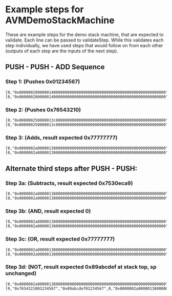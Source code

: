 # Example steps for AVMDemoStackMachine

These are example steps for the demo stack machine, that are expected to validate. Each line can be passed to validateStep. While this validates each step individually, we have used steps that would follow on from each other (outputs of each step are the inputs of the next step).

## PUSH - PUSH - ADD Sequence

### Step 1: (Pushes 0x01234567)

```
[0,"0x0000002000000140000000000000000000000000000000000000000000000000",1,"0x0101234567017654321005000000000000000000000000000000000000000000"],[0,"0x0000002000000140000000000000000000000000000000000000000000000000","0x000000200000013c000000000000000000000000000000000000000000000000",9,0,"0x01234567",0,"0x000000200000013c000000000000000000000000000000000000000000000000","0x000000250000013c000000000000000000000000000000000000000000000000"]
```

### Step 2: (Pushes 0x76543210)

```
[0,"0x000000250000013c000000000000000000000000000000000000000000000000",1,"0x0101234567017654321005000000000000000000000000000000000000000000"],[0,"0x000000250000013c000000000000000000000000000000000000000000000000","0x0000002500000138000000000000000000000000000000000000000000000000",9,"0x01234567","0x7654321001234567",0,"0x0000002500000138000000000000000000000000000000000000000000000000","0x0000002a00000138000000000000000000000000000000000000000000000000"]
```

### Step 3: (Adds, result expected 0x77777777)

```
[0,"0x0000002a00000138000000000000000000000000000000000000000000000000",1,"0x0101234567017654321005000000000000000000000000000000000000000000",9,"0x7654321001234567"],[0,"0x0000002a00000138000000000000000000000000000000000000000000000000","0x0000002a0000013c000000000000000000000000000000000000000000000000",9,"0x7654321001234567","0x7654321077777777",0,"0x0000002a0000013c000000000000000000000000000000000000000000000000","0x0000002b0000013c000000000000000000000000000000000000000000000000"]
```

## Alternate third steps after PUSH - PUSH:

### Step 3a: (Subtracts, result expected 0x7530eca9)

```
[0,"0x0000002a00000138000000000000000000000000000000000000000000000000",1,"0x0101234567017654321006000000000000000000000000000000000000000000",9,"0x7654321001234567"],[0,"0x0000002a00000138000000000000000000000000000000000000000000000000","0x0000002a0000013c000000000000000000000000000000000000000000000000",9,"0x7654321001234567","0x765432107530eca9",0,"0x0000002a0000013c000000000000000000000000000000000000000000000000","0x0000002b0000013c000000000000000000000000000000000000000000000000"]
```

### Step 3b: (AND, result expected 0)

```
[0,"0x0000002a00000138000000000000000000000000000000000000000000000000",1,"0x0101234567017654321007000000000000000000000000000000000000000000",9,"0x7654321001234567"],[0,"0x0000002a00000138000000000000000000000000000000000000000000000000","0x0000002a0000013c000000000000000000000000000000000000000000000000",9,"0x7654321001234567","0x7654321000000000",0,"0x0000002a0000013c000000000000000000000000000000000000000000000000","0x0000002b0000013c000000000000000000000000000000000000000000000000"]
```

### Step 3c: (OR, result expected 0x77777777)

```
[0,"0x0000002a00000138000000000000000000000000000000000000000000000000",1,"0x0101234567017654321008000000000000000000000000000000000000000000",9,"0x7654321001234567"],[0,"0x0000002a00000138000000000000000000000000000000000000000000000000","0x0000002a0000013c000000000000000000000000000000000000000000000000",9,"0x7654321001234567","0x7654321077777777",0,"0x0000002a0000013c000000000000000000000000000000000000000000000000","0x0000002b0000013c000000000000000000000000000000000000000000000000"]
```

### Step 3d: (NOT, result expected 0x89abcdef at stack top, sp unchanged)

```
[0,"0x0000002a00000138000000000000000000000000000000000000000000000000",1,"0x0101234567017654321009000000000000000000000000000000000000000000",9,"0x7654321001234567"],[9,"0x7654321001234567","0x89abcdef01234567",0,"0x0000002a00000138000000000000000000000000000000000000000000000000","0x0000002b00000138000000000000000000000000000000000000000000000000"]
```
